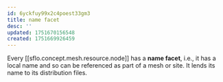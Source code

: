 ```yaml
---
id: 6yckfuy99x2c4poest33gm3
title: name facet
desc: ''
updated: 1751670156548
created: 1751669926459
---
```


Every [[sflo.concept.mesh.resource.node]] has a **name facet**, i.e., it has a local name and so can be referenced as part of a mesh or site. It lends its name to its distribution files. 